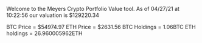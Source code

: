 Welcome to the Meyers Crypto Portfolio Value tool. 
As of 04/27/21 at 10:22:56 our valuation is $129220.34 

BTC Price = $54974.97
 ETH Price = $2631.56
BTC Holdings = 1.06BTC
 ETH holdings = 26.960005962ETH 
